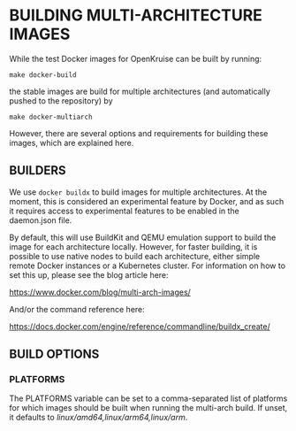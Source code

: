 # BUILDING MULTI-ARCHITECTURE IMAGES

While the test Docker images for OpenKruise can be built by running:

```
make docker-build
```

the stable images are build for multiple architectures (and automatically pushed to the repository) by

```
make docker-multiarch
```

However, there are several options and requirements for building these images, which are explained here.

## BUILDERS

We use `docker buildx` to build images for multiple architectures. At the moment, this is considered an
experimental feature by Docker, and as such it requires access to experimental features to be enabled
in the daemon.json file.

By default, this will use BuildKit and QEMU emulation support to build the image for each architecture
locally. However, for faster building, it is possible to use native nodes to build each architecture,
either simple remote Docker instances or a Kubernetes cluster. For information on how to set this up,
please see the blog article here:

<https://www.docker.com/blog/multi-arch-images/>

And/or the command reference here:

<https://docs.docker.com/engine/reference/commandline/buildx_create/>

## BUILD OPTIONS

### PLATFORMS

The PLATFORMS variable can be set to a comma-separated list of platforms for which images should be
built when running the multi-arch build. If unset, it defaults to _linux/amd64,linux/arm64,linux/arm_.
